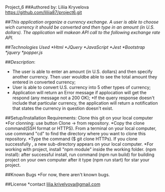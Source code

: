 Project_6
##Authored by: Liliia Kryvelova https://github.com/liliia87/project6.git

##*_This application organize a currency exchange. A user is able to choose wich currency it should be converted and then type in an amount (in U.S. dollars). The application will makean API call to the following exchange rate API._*

##*_Technologies Used *Html *JQuery *JavaScript *Jest *Bootstrap *jquery *popper.js_*

##*_Description_*:
  * The user is able to enter an amount (in U.S. dollars) and then specify another currency. Then user wouldbe able to see the total amount they entered in converted currency;
  * User is able to convert U.S. currency into 5 other types of currency;
  * Application will return an Error message if applocation will get the respond (any message not a 200 OK);
  *If the query response doesn't include that particular currency, the application will return a notification that states the currency in question doesn't exist.




##Setup/Installation Requirements:
 Clone this git on your local computer *For clonning: use button Clone -> from repository. *Copy the clone command(SSH format or HTTPS). From a terminal on your local computer, use command "cd" to find the directory where you want to clone this repository. *Type the command ($ git clone HTTPs). If you clone successfully , a new sub-directory appears on your local computer. *For working with project, install "npm module" inside the working folder. (npm install): after successful install, run command (npm run build) for building project on your own computer after it type (npm run start) for star your project. 

##Known Bugs *For now, there aren't known bugs.

##License *contact lilia.krivelyova@gmail.com
